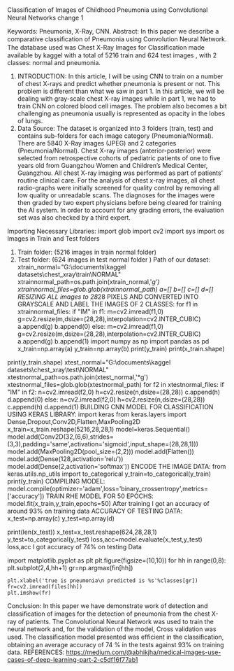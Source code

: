 Classiﬁcation   of Images of Childhood Pneumonia using   Convolutional Neural Networks change 1

Keywords: Pneumonia, X-Ray, CNN.
Abstract: In this paper we describe a comparative classiﬁcation of Pneumonia using Convolution Neural Network. The database used was Chest X-Ray Images for Classiﬁcation made available by kaggel with a total of 5216 train and 624 test images , with 2 classes: normal and pneumonia.

1) INTRODUCTION:
In this article, I will be using CNN to train on a number of chest X-rays and predict whether pneumonia is present or not. This problem is different than what we saw in part 1. In this article, we will be dealing with gray-scale chest X-ray images while in part 1, we had to train CNN on colored blood cell images. The problem also becomes a bit challenging as pneumonia usually is represented as opacity in the lobes of lungs.
2) Data Source:
The dataset is organized into 3 folders (train, test) and contains sub-folders for each image category (Pneumonia/Normal). There are 5840 X-Ray images (JPEG) and 2 categories (Pneumonia/Normal).
Chest X-ray images (anterior-posterior) were selected from retrospective cohorts of pediatric patients of one to five years old from Guangzhou Women and Children’s Medical Center, Guangzhou. All chest X-ray imaging was performed as part of patients’ routine clinical care.
For the analysis of chest x-ray images, all chest radio-graphs were initially screened for quality control by removing all low quality or unreadable scans. The diagnoses for the images were then graded by two expert physicians before being cleared for training the AI system. In order to account for any grading errors, the evaluation set was also checked by a third expert.



Importing Necessary Libraries:
import glob
import cv2
import sys
import os
Images in Train and Test folders
1.	Train folder: (5216 images in train normal folder)
2.	Test folder: (624 images in test normal folder )
Path of our dataset:
xtrain_normal="G:\\documents\\kaggel datasets\\chest_xray\\train\\NORMAL"
xtrainnormal_path=os.path.join(xtrain_normal,'*g')
xtrainnormal_files=glob.glob(xtrainnormal_path)
a=[]
b=[]
c=[]
d=[]
RESIZING ALL images to 28*28 PIXELS AND CONVERTED INTO GRAYSCALE AND LABEL THE IMAGES OF 2 CLASSES:
for f1 in xtrainnormal_files:
    if "IM" in f1:
     m=cv2.imread(f1,0)
     g=cv2.resize(m,dsize=(28,28),interpolation=cv2.INTER_CUBIC)
     a.append(g)
     b.append(0)
    else:
     m=cv2.imread(f1,0)
     g=cv2.resize(m,dsize=(28,28),interpolation=cv2.INTER_CUBIC)
     a.append(g)
     b.append(1)
import numpy as np
import pandas as pd
x_train=np.array(a)
y_train=np.array(b)
print(y_train)
print(x_train.shape)

print(y_train.shape)
xtest_normal="G:\\documents\\kaggel datasets\\chest_xray\\test\\NORMAL"
xtestnormal_path=os.path.join(xtest_normal,'*g')
xtestnormal_files=glob.glob(xtestnormal_path)
for f2 in xtestnormal_files:
    if "IM" in f2:
     n=cv2.imread(f2,0)
     h=cv2.resize(n,dsize=(28,28))
     c.append(h)
     d.append(0)
    else:
     n=cv2.imread(f2,0)
     h=cv2.resize(n,dsize=(28,28))
     c.append(h)
     d.append(1)
BUILDING CNN MODEL FOR CLASSIFICATION USING KERAS LIBRARY:
import keras
from keras.layers import Dense,Dropout,Conv2D,Flatten,MaxPooling2D
x_train=x_train.reshape(5216,28,28,1)
model=keras.Sequential()
model.add(Conv2D(32,(6,6),strides=(3,3),padding='same',activation='sigmoid',input_shape=(28,28,1)))
model.add(MaxPooling2D(pool_size=(2,2)))
model.add(Flatten())
model.add(Dense(128,activation='relu'))
model.add(Dense(2,activation='softmax'))
ENCODE THE IMAGE DATA:
from keras.utils.np_utils import to_categorical
y_train=to_categorical(y_train)
print(y_train)
COMPILING MODEL:
model.compile(optimizer='adam',loss='binary_crossentropy',metrics=['accuracy'])
TRAIN RHE MODEL FOR 50 EPOCHS:
model.fit(x_train,y_train,epochs=50)
After training I got an accuracy of around 93% on training data
ACCURACY OF TESTING DATA:
x_test=np.array(c)
y_test=np.array(d)

print(len(x_test))
x_test=x_test.reshape(624,28,28,1)
y_test=to_categorical(y_test)
loss,acc=model.evaluate(x_test,y_test)
loss,acc
I got accuracy of 74% on testing Data




import matplotlib.pyplot as plt
plt.figure(figsize=(10,10))
for hh in range(0,8):
    plt.subplot(2,4,hh+1)
    gr=np.argmax(fin[hh])
    
    plt.xlabel('true is pneumonia\n predicted is %s'%classes[gr])
    fr=cv2.imread(files[hh])
    plt.imshow(fr)
                 

Conclusion:
In this paper we have demonstrate work of detection and classiﬁcation of images for the detection of pneumonia from the chest X-ray of patients. The Convolutional Neural Network was used to train the neural network and, for the validation of the model, Cross validation was used. The classiﬁcation model presented was efﬁcient in the classiﬁcation, obtaining an average accuracy of 74 % in the tests against 93% on training data.
REFERENCES:
https://medium.com/@abhikjha/medical-images-use-cases-of-deep-learning-part-2-c5df16f77ab1




